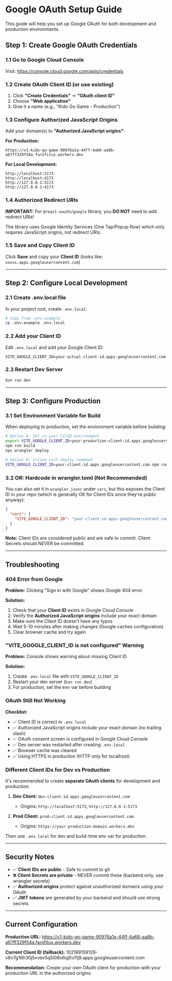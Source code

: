 # Google OAuth Setup Guide

This guide will help you set up Google OAuth for both development and production environments.

## Step 1: Create Google OAuth Credentials

### 1.1 Go to Google Cloud Console
Visit: https://console.cloud.google.com/apis/credentials

### 1.2 Create OAuth Client ID (or use existing)

1. Click **"Create Credentials"** → **"OAuth client ID"**
2. Choose **"Web application"**
3. Give it a name (e.g., "Kido Go Game - Production")

### 1.3 Configure Authorized JavaScript Origins

Add your domain(s) to **"Authorized JavaScript origins"**:

**For Production:**
```
https://v1-kido-go-game-90976a1a-44ff-4a66-aa8b-a67ff329f54a.farofitus.workers.dev
```

**For Local Development:**
```
http://localhost:5173
http://localhost:4173
http://127.0.0.1:5173
http://127.0.0.1:4173
```

### 1.4 Authorized Redirect URIs

**IMPORTANT:** For `@react-oauth/google` library, you **DO NOT** need to add redirect URIs!

The library uses Google Identity Services (One Tap/Popup flow) which only requires JavaScript origins, not redirect URIs.

### 1.5 Save and Copy Client ID

Click **Save** and copy your **Client ID** (looks like: `xxxxx.apps.googleusercontent.com`)

---

## Step 2: Configure Local Development

### 2.1 Create .env.local file

In your project root, create `.env.local`:

```bash
# Copy from .env.example
cp .env.example .env.local
```

### 2.2 Add your Client ID

Edit `.env.local` and add your Google Client ID:

```env
VITE_GOOGLE_CLIENT_ID=your-actual-client-id.apps.googleusercontent.com
```

### 2.3 Restart Dev Server

```bash
bun run dev
```

---

## Step 3: Configure Production

### 3.1 Set Environment Variable for Build

When deploying to production, set the environment variable before building:

```bash
# Option A: Set in your CI/CD environment
export VITE_GOOGLE_CLIENT_ID=your-production-client-id.apps.googleusercontent.com
npm run build
npx wrangler deploy

# Option B: Inline with deploy command
VITE_GOOGLE_CLIENT_ID=your-client-id.apps.googleusercontent.com npm run build && npx wrangler deploy
```

### 3.2 OR: Hardcode in wrangler.toml (Not Recommended)

You can also set it in `wrangler.jsonc` under `vars`, but this exposes the Client ID in your repo (which is generally OK for Client IDs since they're public anyway):

```json
{
  "vars": {
    "VITE_GOOGLE_CLIENT_ID": "your-client-id.apps.googleusercontent.com"
  }
}
```

**Note:** Client IDs are considered public and are safe to commit. Client Secrets should NEVER be committed.

---

## Troubleshooting

### 404 Error from Google

**Problem:** Clicking "Sign in with Google" shows Google 404 error

**Solution:**
1. Check that your **Client ID** exists in Google Cloud Console
2. Verify the **Authorized JavaScript origins** include your exact domain
3. Make sure the Client ID doesn't have any typos
4. Wait 5-10 minutes after making changes (Google caches configuration)
5. Clear browser cache and try again

### "VITE_GOOGLE_CLIENT_ID is not configured" Warning

**Problem:** Console shows warning about missing Client ID

**Solution:**
1. Create `.env.local` file with `VITE_GOOGLE_CLIENT_ID`
2. Restart your dev server (`bun run dev`)
3. For production, set the env var before building

### OAuth Still Not Working

**Checklist:**
- ✅ Client ID is correct in `.env.local`
- ✅ Authorized JavaScript origins include your exact domain (no trailing slash)
- ✅ OAuth consent screen is configured in Google Cloud Console
- ✅ Dev server was restarted after creating `.env.local`
- ✅ Browser cache was cleared
- ✅ Using HTTPS in production (HTTP only for localhost)

### Different Client IDs for Dev vs Production

It's recommended to create **separate OAuth clients** for development and production:

1. **Dev Client:** `dev-client-id.apps.googleusercontent.com`
   - Origins: `http://localhost:5173`, `http://127.0.0.1:5173`

2. **Prod Client:** `prod-client-id.apps.googleusercontent.com`
   - Origins: `https://your-production-domain.workers.dev`

Then use `.env.local` for dev and build-time env var for production.

---

## Security Notes

- ✅ **Client IDs are public** - Safe to commit to git
- ❌ **Client Secrets are private** - NEVER commit these (backend only, use wrangler secrets)
- ✅ **Authorized origins** protect against unauthorized domains using your OAuth
- ✅ **JWT tokens** are generated by your backend and should use strong secrets

---

## Current Configuration

**Production URL:** https://v1-kido-go-game-90976a1a-44ff-4a66-aa8b-a67ff329f54a.farofitus.workers.dev

**Current Client ID (fallback):** 102189159129-v8v7g16h30j5vvev5q5i06o6qj5v11j9.apps.googleusercontent.com

**Recommendation:** Create your own OAuth client for production with your production URL in the authorized origins.
